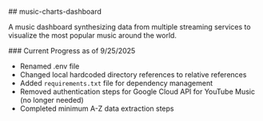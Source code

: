 \## music-charts-dashboard

A music dashboard synthesizing data from multiple streaming services to visualize the most popular music around the world.



\### Current Progress as of 9/25/2025

- Renamed .env file
- Changed local hardcoded directory references to relative references
- Added `requirements.txt` file for dependency management
- Removed authentication steps for Google Cloud API for YouTube Music (no longer needed)
- Completed minimum A-Z data extraction steps
